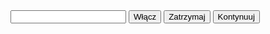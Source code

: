 <!DOCTYPE HTML>
<html>
<head>	
<link href="style.css" rel="stylesheet" type="text/css"/>
</head>
<body>

<input type="text" id="poczatkowaWartosc">
<input type="button" value="Włącz" id="przyciskOdpalStoper"/>
<input type="button" value="Zatrzymaj" id="przyciskZatrzymajStoper"/>
<input type="button" value="Kontynuuj" id="przyciskKontunuujStoper"/>
<div id="uchwytStopera"></div>

<script type="text/javascript">
var timeOutStoper;

function stopwatch(uchwytStopera,liczba)
{
	uchwytStopera.innerHTML = liczba--;
	
	if(liczba < 0)
		return;
	timeOutStoper = setTimeout(function()
	{
		stopwatch(uchwytStopera, liczba);
	},1000);
}

function Stopwatch(uchwytStopera)
{
	this.uchwytStopera = uchwytStopera;
	this.poczatkowaWartosc;
	this.timeOutRef = undefined;
	this.odpal = function(poczatkowaWartosc)
	{
		this.poczatkowaWartosc = poczatkowaWartosc;
		if(this.timeOutRef)
			this.zatrzymaj();
		
		
		this.startStoper();
	};
	this.startStoper = function()
	{
		if(this.poczatkowaWartosc < 0)
			return;
		this.uchwytStopera.innerHTML = this.poczatkowaWartosc--;
		
		var self = this;
		this.timeOutRef = setTimeout(function()
		{
			self.startStoper();
		},1000);
	};
	this.zatrzymaj = function()
	{
		clearTimeout(this.timeOutRef);
	};	
	this.kontynuuj = function()
	{
		this.startStoper();
	};
}
window.onload = function()
{
	
	var przyciskOdpalStoper = document.getElementById("przyciskOdpalStoper");
	var przyciskZatrzymajStoper = document.getElementById("przyciskZatrzymajStoper");
	var przyciskKontunuujStoper = document.getElementById("przyciskKontunuujStoper");

	var uchwytStopera = document.getElementById("uchwytStopera");
	
	var stoper = new Stopwatch(uchwytStopera);
	
	przyciskOdpalStoper.onclick = function()
	{
		var poczatkowaWartosc = document.getElementById("poczatkowaWartosc").value;
		stoper.odpal(poczatkowaWartosc);
	};
	
	przyciskZatrzymajStoper.onclick = function()
	{
		stoper.zatrzymaj();
	};
	przyciskKontunuujStoper.onclick = function()
	{
		stoper.kontynuuj();
	};		
};

</script>
</body>
</html>


